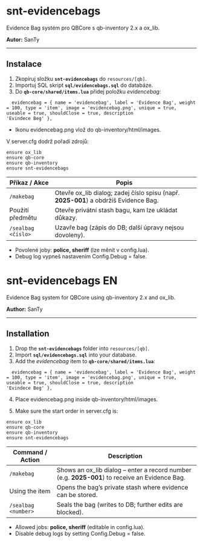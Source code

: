 # snt-evidencebags
Evidence Bag systém pro QBCore s qb-inventory 2.x a ox_lib.

**Autor:** SanTy

---

## Instalace

1. Zkopíruj složku **`snt-evidencebags`** do `resources/[qb]`.
2. Importuj SQL skript **`sql/evidencebags.sql`** do databáze.
3. Do **`qb-core/shared/items.lua`** přidej položku *evidencebag*:

```
  evidencebag = { name = 'evidencebag', label = 'Evidence Bag', weight = 100, type = 'item', image = 'evidencebag.png', unique = true, useable = true, shouldClose = true, description
'Evindece Beg' },
```



- Ikonu evidencebag.png vlož do qb-inventory/html/images.

V server.cfg dodrž pořadí zdrojů:
```
ensure ox_lib
ensure qb-core
ensure qb-inventory
ensure snt-evidencebags
```

| Příkaz / Akce      | Popis                                                                                 |
| ------------------ | ------------------------------------------------------------------------------------- |
| `/makebag`         | Otevře ox\_lib dialog; zadej číslo spisu (např. **2025-001**) a obdržíš Evidence Bag. |
| Použití předmětu   | Otevře privátní stash bagu, kam lze ukládat důkazy.                                   |
| `/sealbag <číslo>` | Uzavře bag (zápis do DB; další úpravy nejsou dovoleny).                               |


- Povolené joby: **police, sheriff** (lze měnit v config.lua).
- Debug log vypneš nastavením Config.Debug = false.





# snt-evidencebags EN
Evidence Bag system for QBCore using qb-inventory 2.x and ox_lib.


**Author:** SanTy

---

## Installation

1. Drop the **`snt-evidencebags`** folder into `resources/[qb]`.
2. Import **`sql/evidencebags.sql`** into your database.
3. Add the *evidencebag* item to **`qb-core/shared/items.lua`**:

```
  evidencebag = { name = 'evidencebag', label = 'Evidence Bag', weight = 100, type = 'item', image = 'evidencebag.png', unique = true, useable = true, shouldClose = true, description
'Evindece Beg' },
```

4. Place evidencebag.png inside qb-inventory/html/images.

5. Make sure the start order in server.cfg is:
```
ensure ox_lib
ensure qb-core
ensure qb-inventory
ensure snt-evidencebags
```

| Command / Action    | Description                                                                                     |
| ------------------- | ----------------------------------------------------------------------------------------------- |
| `/makebag`          | Shows an ox\_lib dialog – enter a record number (e.g. **2025-001**) to receive an Evidence Bag. |
| Using the item      | Opens the bag’s private stash where evidence can be stored.                                     |
| `/sealbag <number>` | Seals the bag (writes to DB; further edits are blocked).                                        |

- Allowed jobs: **police, sheriff** (editable in config.lua).
- Disable debug logs by setting Config.Debug = false.
